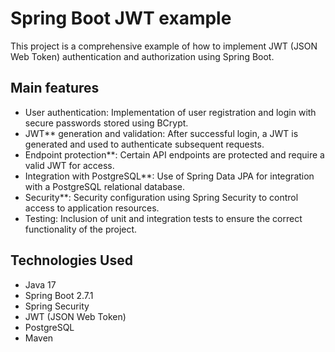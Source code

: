 # Spring Boot JWT example

This project is a comprehensive example of how to implement JWT (JSON Web Token) authentication and authorization using Spring Boot.

## Main features

- User authentication: Implementation of user registration and login with secure passwords stored using BCrypt.
- JWT** generation and validation: After successful login, a JWT is generated and used to authenticate subsequent requests.
- Endpoint protection**: Certain API endpoints are protected and require a valid JWT for access.
- Integration with PostgreSQL**: Use of Spring Data JPA for integration with a PostgreSQL relational database.
- Security**: Security configuration using Spring Security to control access to application resources.
- Testing: Inclusion of unit and integration tests to ensure the correct functionality of the project.

## Technologies Used

- Java 17
- Spring Boot 2.7.1
- Spring Security
- JWT (JSON Web Token)
- PostgreSQL
- Maven
